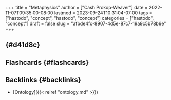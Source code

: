 +++
title = "Metaphysics"
author = ["Cash Prokop-Weaver"]
date = 2022-11-07T09:35:00-08:00
lastmod = 2023-09-24T10:31:04-07:00
tags = ["hastodo", "concept", "hastodo", "concept"]
categories = ["hastodo", "concept"]
draft = false
slug = "afbde4fc-8907-4d5e-87c7-19a9c5b78b6e"
+++

##  {#d41d8c}


## Flashcards {#flashcards}


## Backlinks {#backlinks}

-   [Ontology]({{< relref "ontology.md" >}})
